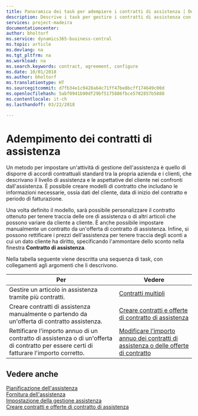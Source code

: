 ```yaml
---
title: Panoramica dei task per adempiere i contratti di assistenza | Documenti Microsoft
description: Descrive i task per gestire i contratti di assistenza con i clienti.
services: project-madeira
documentationcenter: 
author: bholtorf
ms.service: dynamics365-business-central
ms.topic: article
ms.devlang: na
ms.tgt_pltfrm: na
ms.workload: na
ms.search.keywords: contract, agreement, configure
ms.date: 10/01/2018
ms.author: bholtorf
ms.translationtype: HT
ms.sourcegitcommit: d7fb34e1c9428a64c71ff47be8bcff174649c00d
ms.openlocfilehash: 5abf0941b90df29bf5175886fbce5782857b5888
ms.contentlocale: it-ch
ms.lasthandoff: 03/22/2018

---
```

# <a name="fulfilling-service-contracts"></a>Adempimento dei contratti di assistenza 
Un metodo per impostare un'attività di gestione dell'assistenza è quello di disporre di accordi contrattuali standard tra la propria azienda e i clienti, che descrivano il livello di assistenza e le aspettative del cliente nei confronti dall'assistenza. È possibile creare modelli di contratto che includano le informazioni necessarie, ossia dati del cliente, data di inizio del contratto e periodo di fatturazione.  
  
Una volta definito il modello, sarà possibile personalizzare il contratto ottenuto per tenere traccia delle ore di assistenza o di altri articoli che possono variare da cliente a cliente. È anche possibile impostare manualmente un contratto da un'offerta di contratto di assistenza. Infine, si possono rettificare i prezzi dell'assistenza per tenere traccia degli sconti a cui un dato cliente ha diritto, specificando l'ammontare dello sconto nella finestra **Contratto di assistenza**.  

Nella tabella seguente viene descritta una sequenza di task, con collegamenti agli argomenti che li descrivono.   
  
|**Per**|**Vedere**|  
|------------|-------------|  
|Gestire un articolo in assistenza tramite più contratti. | [Contratti multipli](service-multiple-contracts.md)|  
|Creare contratti di assistenza manualmente o partendo da un'offerta di contratto assistenza.| [Creare contratti e offerte di contratto di assistenza](service-how-to-create-service-contracts-and-service-contract-quotes.md)|
|Rettificare l'importo annuo di un contratto di assistenza o di un'offerta di contratto per essere certi di fatturare l'importo corretto.|[Modificare l'importo annuo dei contratti di assistenza o delle offerte di contratto](service-how-to-change-the-annual-amount-on-service-contracts-or-contract-quotes.md)|

## <a name="see-also"></a>Vedere anche
[Pianificazione dell'assistenza](service-plan-service.md)  
[Fornitura dell'assistenza](service-deliver-service.md)  
[Impostazione della gestione assistenza](service-setup-service.md)  
[Creare contratti e offerte di contratto di assistenza](service-how-to-create-service-contracts-and-service-contract-quotes.md)  

